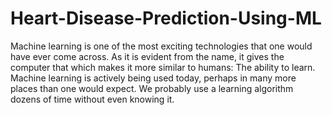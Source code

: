 # Heart-Disease-Prediction-Using-ML

Machine learning is one of the most exciting technologies that one would have ever come across. As it is evident from the name, it gives the computer that which makes it more similar to humans: The ability to learn. Machine learning is actively being used today, perhaps in many more places than one would expect. We probably use a learning algorithm dozens of time without even knowing it.
